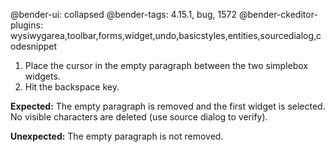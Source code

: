 @bender-ui: collapsed
@bender-tags: 4.15.1, bug, 1572
@bender-ckeditor-plugins: wysiwygarea,toolbar,forms,widget,undo,basicstyles,entities,sourcedialog,codesnippet

1. Place the cursor in the empty paragraph between the two simplebox widgets.
1. Hit the backspace key.

**Expected:** The empty paragraph is removed and the first widget is selected. No visible characters are deleted (use source dialog to verify).

**Unexpected:** The empty paragraph is not removed.

